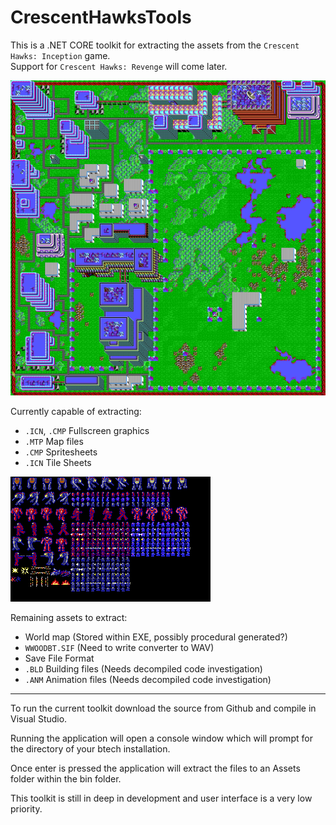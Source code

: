 # CrescentHawksTools

This is a .NET CORE toolkit for extracting the assets from the `Crescent Hawks: Inception` game.  
Support for `Crescent Hawks: Revenge` will come later.

![Citadel Map](Documentation/Images/MAP1.png)

Currently capable of extracting:
* `.ICN`, `.CMP` Fullscreen graphics
* `.MTP` Map files
* `.CMP` Spritesheets
* `.ICN` Tile Sheets

![SpriteSheet](Documentation/Images/MechSHAP.png)

Remaining assets to extract:
* World map (Stored within EXE, possibly procedural generated?)
* `WWOODBT.SIF` (Need to write converter to WAV)
* Save File Format
* `.BLD` Building files (Needs decompiled code investigation)
* `.ANM` Animation files (Needs decompiled code investigation)

---

To run the current toolkit download the source from Github and compile in Visual Studio.

Running the application will open a console window which will prompt for the directory of your btech installation.

Once enter is pressed the application will extract the files to an Assets folder within the bin folder.

This toolkit is still in deep in development and user interface is a very low priority.
